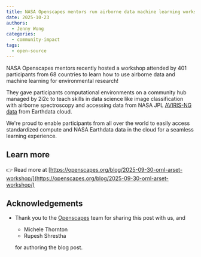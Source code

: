 ```yaml
---
title: NASA Openscapes mentors run airborne data machine learning workshop with 401 participants from 68 countries
date: 2025-10-23
authors:
  - Jenny Wong
categories:
  - community-impact
tags:
  - open-source
---
```


NASA Openscapes mentors recently hosted a workshop attended by 401 participants from 68 countries to learn how to use airborne data and machine learning for environmental research!

They gave participants computational environments on a community hub managed by 2i2c to teach skills in data science like image classification with airborne spectroscopy and accessing data from NASA JPL [AVIRIS-NG data](https://www.earthdata.nasa.gov/data/projects/aviris) from Earthdata cloud.

We're proud to enable participants from all over the world to easily access standardized compute and NASA Earthdata data in the cloud for a seamless learning experience.

## Learn more

👉 Read more at [https://openscapes.org/blog/2025-09-30-ornl-arset-workshop/](https://openscapes.org/blog/2025-09-30-ornl-arset-workshop/)

## Acknowledgements

- Thank you to the [Openscapes](../../../collaborators/openscapes/) team for sharing this post with us, and

  - Michele Thornton
  - Rupesh Shrestha

  for authoring the blog post.
